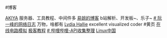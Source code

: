 #博客

[AKIYA](https://little-star.love/categories/%E6%9C%8D%E5%8A%A1%E5%99%A8/)
服务器、工具教程、中间件多
[易姐的博客](https://shakaianee.top/)
b站解析、开发板~、乐子~
[# 阮一峰的网络日志](https://www.ruanyifeng.com/blog/)
万物，啥都有
[Lydia Hallie](https://dev.to/lydiahallie)
excellent visualized coder
#黄页
[在线电路模拟](https://www.falstad.com/circuit/e-opampfeedback.html)
[极客教程](https://geek-docs.com/)
[# 哔哩哔哩-API收集整理](https://socialsisteryi.github.io/bilibili-API-collect/)
[Linux中国](https://linux.cn/)